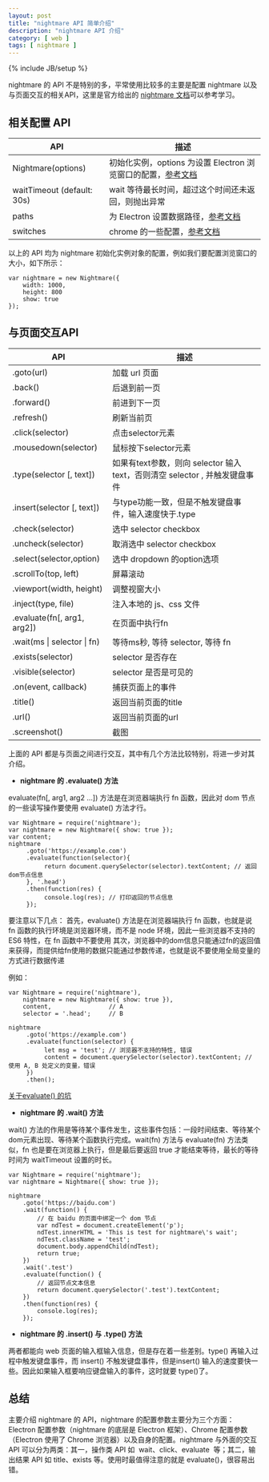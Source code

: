 ```yaml
---
layout: post
title: "nightmare API 简单介绍"
description: "nightmare API 介绍"
category: [ web ]
tags: [ nightmare ]
---
```

{% include JB/setup %}

nightmare 的 API 不是特别的多，平常使用比较多的主要是配置 nightmare 以及与页面交互的相关API，这里是官方给出的 [nightmare 文档](https://www.npmjs.com/package/nightmare)可以参考学习。

<!-- more -->

## 相关配置 API

API                             |   描述                                                |
--------------------------------|------------------------------------------------------
Nightmare(options)              |   初始化实例，options 为设置 Electron 浏览窗口的配置，[参考文档](https://github.com/electron/electron/blob/master/docs/api/browser-window.md#new-browserwindowoptions)
waitTimeout (default: 30s)      |   wait 等待最长时间，超过这个时间还未返回，则抛出异常
paths                           |   为 Electron 设置数据路径，[参考文档](https://github.com/atom/electron/blob/master/docs/api/app.md#appgetpathname)
switches                        |   chrome 的一些配置，[参考文档](https://github.com/atom/electron/blob/master/docs/api/chrome-command-line-switches.md)

以上的 API 均为 nightmare 初始化实例对象的配置，例如我们要配置浏览窗口的大小，如下所示：
    
    var nightmare = new Nightmare({
        width: 1000,
        height: 800
        show: true
    });

## 与页面交互API


API                             |   描述
------------------------------- | -------------------------------------------------------
.goto(url)                      |   加载 url 页面  
.back()                         |   后退到前一页   
.forward()                      |   前进到下一页  
.refresh()                      |   刷新当前页  
.click(selector)                |   点击selector元素  
.mousedown(selector)            |   鼠标按下selector元素
.type(selector [, text])        |   如果有text参数，则向 selector 输入 text，否则清空 selector , 并触发键盘事件
.insert(selector [, text])      |   与type功能一致，但是不触发键盘事件，输入速度快于.type
.check(selector)                |   选中 selector checkbox
.uncheck(selector)              |   取消选中 selector checkbox
.select(selector,option)        |   选中 dropdown 的option选项
.scrollTo(top, left)            |   屏幕滚动
.viewport(width, height)        |   调整视窗大小
.inject(type, file)             |   注入本地的 js、css 文件
.evaluate(fn[, arg1, arg2])     |   在页面中执行fn
.wait(ms \| selector \| fn)     |   等待ms秒, 等待 selector, 等待 fn
.exists(selector)               |   selector 是否存在
.visible(selector)              |   selector 是否是可见的
.on(event, callback)            |   捕获页面上的事件
.title()                        |   返回当前页面的title   
.url()                          |   返回当前页面的url
.screenshot()                   |   截图


上面的 API 都是与页面之间进行交互，其中有几个方法比较特别，将进一步对其介绍。

- **nightmare 的 .evaluate() 方法**

evaluate(fn[, arg1, arg2 ...]) 方法是在浏览器端执行 fn 函数，因此对 dom 节点的一些读写操作要使用  evaluate() 方法才行。

    var Nightmare = require('nightmare');
    var nightmare = new Nightmare({ show: true });
    var content;
    nightmare
         .goto('https://example.com')
         .evaluate(function(selector){
              return document.querySelector(selector).textContent; // 返回dom节点信息
         }, '.head')
         .then(function(res) {
              console.log(res); // 打印返回的节点信息
         });

要注意以下几点：
首先，evaluate() 方法是在浏览器端执行 fn 函数，也就是说 fn 函数的执行环境是浏览器环境，而不是 node 环境，因此一些浏览器不支持的 ES6 特性，在 fn 函数中不要使用
其次，浏览器中的dom信息只能通过fn的返回值来获得，而提供给fn使用的数据只能通过参数传递，也就是说不要使用全局变量的方式进行数据传递

例如：

    var Nightmare = require('nightmare'),
        nightmare = new Nightmare({ show: true }),
        content,                // A
        selector = '.head';     // B

    nightmare
         .goto('https://example.com')
         .evaluate(function(selector) {
              let msg = 'test'; // 浏览器不支持的特性, 错误
              content = document.querySelector(selector).textContent; // 使用 A, B 处定义的变量，错误
         })
         .then();

[关于evaluate() 的坑](https://github.com/rosshinkley/nightmare-examples/issues/14)

- **nightmare 的 .wait() 方法**

wait() 方法的作用是等待某个事件发生，这些事件包括：一段时间结束、等待某个dom元素出现、等待某个函数执行完成。wait(fn) 方法与 evaluate(fn) 方法类似，fn 也是要在浏览器上执行，但是最后要返回 true 才能结束等待，最长的等待时间为 waitTimeout 设置的时长。

    var Nightmare = require('nightmare');
    var nightmare = Nightmare({ show: true });

    nightmare
        .goto('https://baidu.com')
        .wait(function() {
            // 在 baidu 的页面中绑定一个 dom 节点
            var ndTest = document.createElement('p');
            ndTest.innerHTML = 'This is test for nightmare\'s wait';
            ndTest.className = 'test';
            document.body.appendChild(ndTest);
            return true;
        })
        .wait('.test')
        .evaluate(function() {
            // 返回节点文本信息
            return document.querySelector('.test').textContent;
        })
        .then(function(res) {
            console.log(res);
        });

- **nightmare 的 .insert() 与 .type() 方法**

两者都能向 web 页面的输入框输入信息，但是存在着一些差别。type() 再输入过程中触发键盘事件，而 insert() 不触发键盘事件，但是insert() 输入的速度要快一些。因此如果输入框要响应键盘输入的事件，这时就要 type()了。


## 总结

主要介绍 nightmare 的 API，nightmare 的配置参数主要分为三个方面：Electron 配置参数（nightmare 的底层是 Electron 框架）、Chrome 配置参数（Electron 使用了 Chrome 浏览器）以及自身的配置。nightmare 与外面的交互 API 可以分为两类：其一，操作类 API 如  wait、click、evaluate  等；其二，输出结果 API 如 title、exists 等。使用时最值得注意的就是 evaluate()，很容易出错。 


